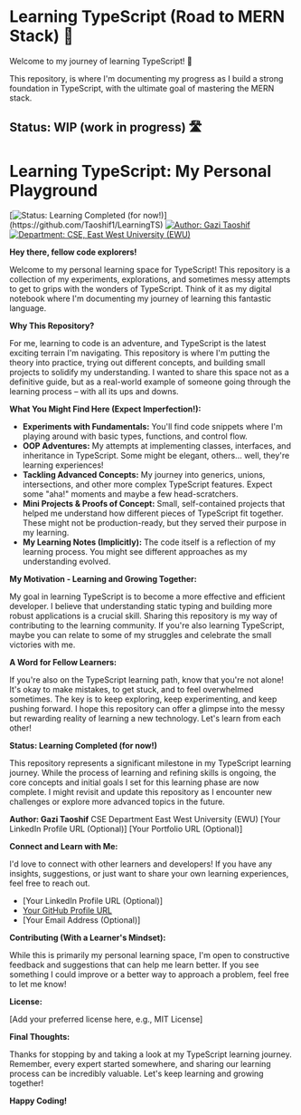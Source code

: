 ﻿# Learning TypeScript (Road to MERN Stack) 🚀

Welcome to my journey of learning TypeScript! 👋

This repository, is where I'm documenting my progress as I build a strong foundation in TypeScript, with the ultimate goal of mastering the MERN stack.

## Status: WIP (work in progress) 🛣️
# Learning TypeScript: My Personal Playground

[![Status: Learning Completed (for now!)](https://img.shields.io/badge/Status-Learning%20Completed%20(for%20now!)-brightgreen.svg?style=for-the-badge)](https://github.com/Taoshif1/LearningTS)
[![Author: Gazi Taoshif](https://img.shields.io/badge/Author-Gazi%20Taoshif-blue.svg?style=for-the-badge)](https://github.com/Taoshif1)
[![Department: CSE, East West University (EWU)](https://img.shields.io/badge/Department-CSE%2C%20EWU-lightgray.svg?style=for-the-badge)](https://www.ewubd.edu/)

**Hey there, fellow code explorers!**

Welcome to my personal learning space for TypeScript! This repository is a collection of my experiments, explorations, and sometimes messy attempts to get to grips with the wonders of TypeScript. Think of it as my digital notebook where I'm documenting my journey of learning this fantastic language.

**Why This Repository?**

For me, learning to code is an adventure, and TypeScript is the latest exciting terrain I'm navigating. This repository is where I'm putting the theory into practice, trying out different concepts, and building small projects to solidify my understanding. I wanted to share this space not as a definitive guide, but as a real-world example of someone going through the learning process – with all its ups and downs.

**What You Might Find Here (Expect Imperfection!):**

* **Experiments with Fundamentals:** You'll find code snippets where I'm playing around with basic types, functions, and control flow.
* **OOP Adventures:** My attempts at implementing classes, interfaces, and inheritance in TypeScript. Some might be elegant, others... well, they're learning experiences!
* **Tackling Advanced Concepts:** My journey into generics, unions, intersections, and other more complex TypeScript features. Expect some "aha!" moments and maybe a few head-scratchers.
* **Mini Projects & Proofs of Concept:** Small, self-contained projects that helped me understand how different pieces of TypeScript fit together. These might not be production-ready, but they served their purpose in my learning.
* **My Learning Notes (Implicitly):** The code itself is a reflection of my learning process. You might see different approaches as my understanding evolved.

**My Motivation - Learning and Growing Together:**

My goal in learning TypeScript is to become a more effective and efficient developer. I believe that understanding static typing and building more robust applications is a crucial skill. Sharing this repository is my way of contributing to the learning community. If you're also learning TypeScript, maybe you can relate to some of my struggles and celebrate the small victories with me.

**A Word for Fellow Learners:**

If you're also on the TypeScript learning path, know that you're not alone! It's okay to make mistakes, to get stuck, and to feel overwhelmed sometimes. The key is to keep exploring, keep experimenting, and keep pushing forward. I hope this repository can offer a glimpse into the messy but rewarding reality of learning a new technology. Let's learn from each other!

**Status: Learning Completed (for now!)**

This repository represents a significant milestone in my TypeScript learning journey. While the process of learning and refining skills is ongoing, the core concepts and initial goals I set for this learning phase are now complete. I might revisit and update this repository as I encounter new challenges or explore more advanced topics in the future.

**Author: Gazi Taoshif**
CSE Department
East West University (EWU)
[Your LinkedIn Profile URL (Optional)]
[Your Portfolio URL (Optional)]

**Connect and Learn with Me:**

I'd love to connect with other learners and developers! If you have any insights, suggestions, or just want to share your own learning experiences, feel free to reach out.

* [Your LinkedIn Profile URL (Optional)]
* [Your GitHub Profile URL](https://github.com/Taoshif1)
* [Your Email Address (Optional)]

**Contributing (With a Learner's Mindset):**

While this is primarily my personal learning space, I'm open to constructive feedback and suggestions that can help me learn better. If you see something I could improve or a better way to approach a problem, feel free to let me know!

**License:**

[Add your preferred license here, e.g., MIT License]

**Final Thoughts:**

Thanks for stopping by and taking a look at my TypeScript learning journey. Remember, every expert started somewhere, and sharing our learning process can be incredibly valuable. Let's keep learning and growing together!

**Happy Coding!**
